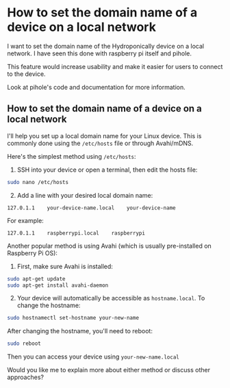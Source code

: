 # How to set the domain name of a device on a local network

I want to set the domain name of the Hydroponically device on a local network. 
I have seen this done with raspberry pi itself and pihole.

This feature would increase usability and make it easier for users to connect to the device.

Look at pihole's code and documentation for more information.

## How to set the domain name of a device on a local network

I'll help you set up a local domain name for your Linux device. This is commonly done using the `/etc/hosts` file or through Avahi/mDNS.

Here's the simplest method using `/etc/hosts`:

1. SSH into your device or open a terminal, then edit the hosts file:
```bash
sudo nano /etc/hosts
```

2. Add a line with your desired local domain name:
```
127.0.1.1    your-device-name.local    your-device-name
```

For example:
```
127.0.1.1    raspberrypi.local    raspberrypi
```

Another popular method is using Avahi (which is usually pre-installed on Raspberry Pi OS):

1. First, make sure Avahi is installed:
```bash
sudo apt-get update
sudo apt-get install avahi-daemon
```

2. Your device will automatically be accessible as `hostname.local`. To change the hostname:
```bash
sudo hostnamectl set-hostname your-new-name
```

After changing the hostname, you'll need to reboot:
```bash
sudo reboot
```

Then you can access your device using `your-new-name.local`

Would you like me to explain more about either method or discuss other approaches?